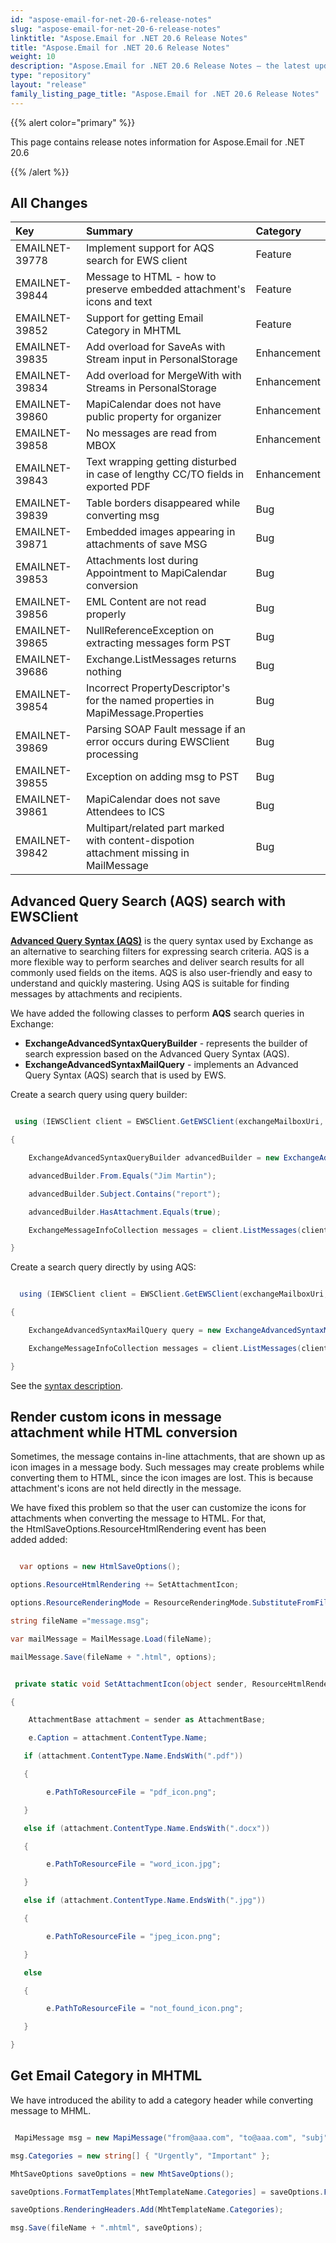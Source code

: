 ```yaml
---
id: "aspose-email-for-net-20-6-release-notes"
slug: "aspose-email-for-net-20-6-release-notes"
linktitle: "Aspose.Email for .NET 20.6 Release Notes"
title: "Aspose.Email for .NET 20.6 Release Notes"
weight: 10
description: "Aspose.Email for .NET 20.6 Release Notes – the latest updates and fixes."
type: "repository"
layout: "release"
family_listing_page_title: "Aspose.Email for .NET 20.6 Release Notes"
---
```


{{% alert color="primary" %}} 

This page contains release notes information for Aspose.Email for .NET 20.6

{{% /alert %}} 
## **All Changes**

|**Key**|**Summary**|**Category**|
| :- | :- | :- |
|EMAILNET-39778|Implement support for AQS search for EWS client|Feature|
|EMAILNET-39844|Message to HTML - how to preserve embedded attachment's icons and text|Feature|
|EMAILNET-39852|Support for getting Email Category in MHTML|Feature|
|EMAILNET-39835|Add overload for SaveAs with Stream input in PersonalStorage|Enhancement|
|EMAILNET-39834|Add overload for MergeWith with Streams in PersonalStorage|Enhancement|
|EMAILNET-39860|MapiCalendar does not have public property for organizer|Enhancement|
|EMAILNET-39858|No messages are read from MBOX|Enhancement|
|EMAILNET-39843|Text wrapping getting disturbed in case of lengthy CC/TO fields in exported PDF|Enhancement|
|EMAILNET-39839|Table borders disappeared while converting msg|Bug|
|EMAILNET-39871|Embedded images appearing in attachments of save MSG|Bug|
|EMAILNET-39853|Attachments lost during Appointment to MapiCalendar conversion|Bug|
|EMAILNET-39856|EML Content are not read properly|Bug|
|EMAILNET-39865|NullReferenceException on extracting messages form PST|Bug|
|EMAILNET-39686|Exchange.ListMessages returns nothing|Bug|
|EMAILNET-39854|Incorrect PropertyDescriptor's for the named properties in MapiMessage.Properties|Bug|
|EMAILNET-39869|Parsing SOAP Fault message if an error occurs during EWSClient processing|Bug|
|EMAILNET-39855|Exception on adding msg to PST|Bug|
|EMAILNET-39861|MapiCalendar does not save Attendees to ICS|Bug|
|EMAILNET-39842|Multipart/related part marked with content-dispotion attachment missing in MailMessage|Bug|

## **Advanced Query Search (AQS) search with EWSClient**
[**Advanced Query Syntax (AQS)**](https://docs.microsoft.com/en-us/exchange/client-developer/exchange-web-services/how-to-perform-an-aqs-search-by-using-ews-in-exchange) is the query syntax used by Exchange as an alternative to searching filters for expressing search criteria. AQS is a more flexible way to perform searches and deliver search results for all commonly used fields on the items. AQS is also user-friendly and easy to understand and quickly mastering.
Using AQS is suitable for finding messages by attachments and recipients.

We have added the following classes to perform **AQS** search queries in Exchange:

- **ExchangeAdvancedSyntaxQueryBuilder** - represents the builder of search expression based on the Advanced Query Syntax (AQS).
- **ExchangeAdvancedSyntaxMailQuery** - implements an Advanced Query Syntax (AQS) search that is used by EWS.

Create a search query using query builder:

``` cs

 using (IEWSClient client = EWSClient.GetEWSClient(exchangeMailboxUri, name, password))

{

    ExchangeAdvancedSyntaxQueryBuilder advancedBuilder = new ExchangeAdvancedSyntaxQueryBuilder();

    advancedBuilder.From.Equals("Jim Martin");

    advancedBuilder.Subject.Contains("report");

    advancedBuilder.HasAttachment.Equals(true);

    ExchangeMessageInfoCollection messages = client.ListMessages(client.MailboxInfo.InboxUri, advancedBuilder.GetQuery());

}

```

Сreate a search query directly by using AQS:

``` cs

  using (IEWSClient client = EWSClient.GetEWSClient(exchangeMailboxUri, name, password))

{

    ExchangeAdvancedSyntaxMailQuery query = new ExchangeAdvancedSyntaxMailQuery("subject:(product AND report)");

    ExchangeMessageInfoCollection messages = client.ListMessages(client.MailboxInfo.InboxUri, query);

}

```

See the [syntax description](https://docs.microsoft.com/en-us/exchange/client-developer/exchange-web-services/how-to-perform-an-aqs-search-by-using-ews-in-exchange).
## **Render custom icons in message attachment while HTML conversion**
Sometimes, the message contains in-line attachments, that are shown up as icon images in a message body. Such messages may create problems while converting them to HTML, since the icon images are lost. This is because attachment's icons are not held directly in the message.

We have fixed this problem so that the user can customize the icons for attachments when converting the message to HTML. For that, the HtmlSaveOptions.ResourceHtmlRendering event has been added added:

``` cs

  var options = new HtmlSaveOptions();

options.ResourceHtmlRendering += SetAttachmentIcon;

options.ResourceRenderingMode = ResourceRenderingMode.SubstituteFromFile;

string fileName ="message.msg";

var mailMessage = MailMessage.Load(fileName);

mailMessage.Save(fileName + ".html", options);

```

``` cs

 private static void SetAttachmentIcon(object sender, ResourceHtmlRenderingEventArgs e)

{

    AttachmentBase attachment = sender as AttachmentBase;

    e.Caption = attachment.ContentType.Name;

   if (attachment.ContentType.Name.EndsWith(".pdf"))

   {

        e.PathToResourceFile = "pdf_icon.png";

   }

   else if (attachment.ContentType.Name.EndsWith(".docx"))

   {

        e.PathToResourceFile = "word_icon.jpg";

   }

   else if (attachment.ContentType.Name.EndsWith(".jpg"))

   {

        e.PathToResourceFile = "jpeg_icon.png";

   }

   else

   {

        e.PathToResourceFile = "not_found_icon.png";

   }

}

```


## **Get Email Category in MHTML**
We have introduced the ability to add a category header while converting message to MHML.

``` cs

 MapiMessage msg = new MapiMessage("from@aaa.com", "to@aaa.com", "subj", "body");

msg.Categories = new string[] { "Urgently", "Important" };

MhtSaveOptions saveOptions = new MhtSaveOptions();

saveOptions.FormatTemplates[MhtTemplateName.Categories] = saveOptions.FormatTemplates[MhtTemplateName.Categories].Replace("Categories", "Les catégories");

saveOptions.RenderingHeaders.Add(MhtTemplateName.Categories);

msg.Save(fileName + ".mhtml", saveOptions);

```










